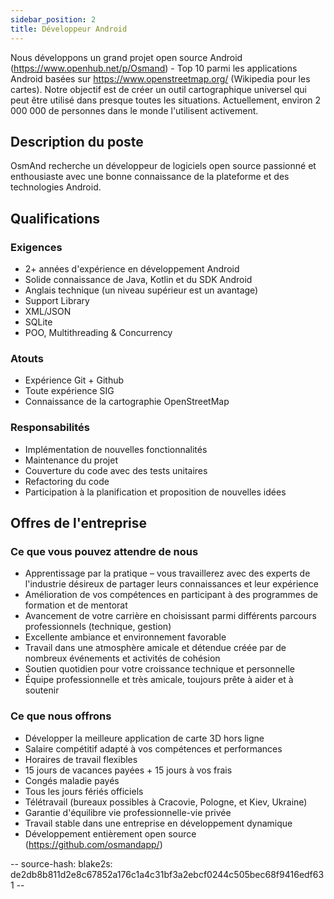 ```yaml
---
sidebar_position: 2
title: Développeur Android
---
```


Nous développons un grand projet open source Android (https://www.openhub.net/p/Osmand) - Top 10 parmi les applications Android basées sur https://www.openstreetmap.org/ (Wikipedia pour les cartes). Notre objectif est de créer un outil cartographique universel qui peut être utilisé dans presque toutes les situations. Actuellement, environ 2 000 000 de personnes dans le monde l'utilisent activement.

## Description du poste
OsmAnd recherche un développeur de logiciels open source passionné et enthousiaste avec une bonne connaissance de la plateforme et des technologies Android.

## Qualifications

### Exigences
- 2+ années d'expérience en développement Android
- Solide connaissance de Java, Kotlin et du SDK Android
- Anglais technique (un niveau supérieur est un avantage)
- Support Library
- XML/JSON
- SQLite
- POO, Multithreading & Concurrency

### Atouts
- Expérience Git + Github
- Toute expérience SIG
- Connaissance de la cartographie OpenStreetMap

### Responsabilités
- Implémentation de nouvelles fonctionnalités
- Maintenance du projet
- Couverture du code avec des tests unitaires
- Refactoring du code
- Participation à la planification et proposition de nouvelles idées

## Offres de l'entreprise

### Ce que vous pouvez attendre de nous
- Apprentissage par la pratique – vous travaillerez avec des experts de l'industrie désireux de partager leurs connaissances et leur expérience
- Amélioration de vos compétences en participant à des programmes de formation et de mentorat
- Avancement de votre carrière en choisissant parmi différents parcours professionnels (technique, gestion)
- Excellente ambiance et environnement favorable
- Travail dans une atmosphère amicale et détendue créée par de nombreux événements et activités de cohésion
- Soutien quotidien pour votre croissance technique et personnelle
- Équipe professionnelle et très amicale, toujours prête à aider et à soutenir

### Ce que nous offrons
- Développer la meilleure application de carte 3D hors ligne
- Salaire compétitif adapté à vos compétences et performances
- Horaires de travail flexibles
- 15 jours de vacances payées + 15 jours à vos frais
- Congés maladie payés
- Tous les jours fériés officiels
- Télétravail (bureaux possibles à Cracovie, Pologne, et Kiev, Ukraine)
- Garantie d'équilibre vie professionnelle-vie privée
- Travail stable dans une entreprise en développement dynamique
- Développement entièrement open source (https://github.com/osmandapp/)

-- source-hash: blake2s: de2db8b811d2e8c67852a176c1a4c31bf3a2ebcf0244c505bec68f9416edf631 --
